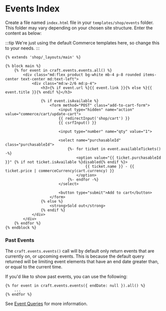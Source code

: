 # Events Index

Create a file named `index.html` file in your `templates/shop/events` folder. This folder may vary depending on your chosen site structure. Enter the content as below:

:::tip
We're just using the default Commerce templates here, so change this to your needs.
:::

```twig
{% extends 'shop/_layouts/main' %}

{% block main %}
    {% for event in craft.events.events.all() %}
        <div class="md:flex product bg-white mb-4 p-8 rounded items-center text-center md:text-left">
            <div class="md:w-2/6 md:p-4">
                <h3>{% if event.url %}{{ event.link }}{% else %}{{ event.title }}{% endif %}</h3>

                {% if event.isAvailable %}
                    <form method="POST" class="add-to-cart-form">
                        <input type="hidden" name="action" value="commerce/cart/update-cart">
                        {{ redirectInput('shop/cart') }}
                        {{ csrfInput() }}

                        <input type="number" name="qty" value="1">

                        <select name="purchasableId" class="purchasableId">
                            {%- for ticket in event.availableTickets() -%}
                                <option value="{{ ticket.purchasableId }}" {% if not ticket.isAvailable %}disabled{% endif %}>
                                    {{ ticket.name }} - {{ ticket.price | commerceCurrency(cart.currency) }}
                                </option>
                            {%- endfor -%}
                        </select>

                        <button type="submit">Add to cart</button>
                    </form>
                {% else %}
                    <strong>Sold out</strong>
                {% endif %}
            </div>
        </div>
    {% endfor %}
{% endblock %}

```

### Past Events

The `craft.events.events()` call will by default only return events that are currently on, or upcoming events. This is because the default query returned will be limiting event elements that have an end date greater than, or equal to the current time.

If you'd like to show past events, you can use the following:

```twig
{% for event in craft.events.events({ endDate: null }).all() %}
    ...
{% endfor %}
```

See [Event Queries](docs:getting-elements/event-queries) for more information.
